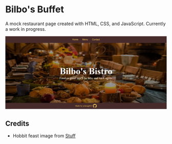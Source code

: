# Bilbo's Buffet

A mock restaurant page created with HTML, CSS, and JavaScript. Currently a work in progress.

![Preview image of restaurant page](preview.png)

## Credits

-   Hobbit feast image from [Stuff](https://www.stuff.co.nz/travel/destinations/nz/waikato/106274822/hobbiton-eat-at-the-worlds-greatest-hobbit-feast)
